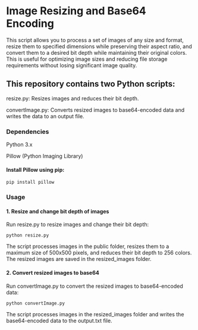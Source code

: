 <h1>Image Resizing and Base64 Encoding</h1>
<p>This script allows you to process a set of images of any size and format, resize them to specified dimensions while preserving their aspect ratio, and convert them to a desired bit depth while maintaining their original colors. This is useful for optimizing image sizes and reducing file storage requirements without losing significant image quality.</p>

<h2>This repository contains two Python scripts:</h2>

<p>resize.py: Resizes images and reduces their bit depth.</p>
<p>convertImage.py: Converts resized images to base64-encoded data and writes the data to an output file.</p>

<h3>Dependencies</h3>
<p>Python 3.x</p>
<p>Pillow (Python Imaging Library)</p>
<h4>Install Pillow using pip:</h4>

```
pip install pillow
```

<h3>Usage</h3>
<h4>1. Resize and change bit depth of images</h4>
<p>Run resize.py to resize images and change their bit depth:</p>

```
python resize.py
```

<p>The script processes images in the public folder, resizes them to a maximum size of 500x500 pixels, and reduces their bit depth to 256 colors. The resized images are saved in the resized_images folder.</p>

<h4>2. Convert resized images to base64</h4>
<p>Run convertImage.py to convert the resized images to base64-encoded data:</p>

```
python convertImage.py
```
  
<p>The script processes images in the resized_images folder and writes the base64-encoded data to the output.txt file.</p>
